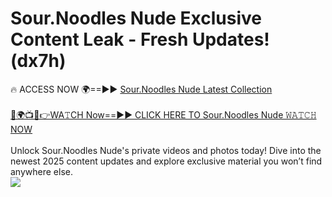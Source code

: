# Sour.Noodles Nude Exclusive Content Leak - Fresh Updates! (dx7h)

🔥 ACCESS NOW 🌍==►► <a href="https://tinyurl.com/yc657z5k" rel="nofollow">Sour.Noodles Nude Latest Collection</a>
<br><br>
[🔴🌍📺📱👉WA𝚃CH Now==►► CLICK HERE TO Sour.Noodles Nude 𝚆𝙰𝚃𝙲𝙷 NOW](https://tinyurl.com/yc657z5k)
<br><br>
Unlock Sour.Noodles Nude's private videos and photos today! Dive into the newest 2025 content updates and explore exclusive material you won’t find anywhere else.
<br>
<a href="https://tinyurl.com/yc657z5k" rel="nofollow" data-target="animated-image.originalLink"><img src="https://camo.githubusercontent.com/8a4f000d20f83aca3bf7ec5f350d767afa0574a8a352519fd8cfa583a6f93a33/68747470733a2f2f692e696d6775722e636f6d2f644a486b345a712e676966" data-canonical-src="https://i.imgur.com/dJHk4Zq.gif" style="max-width: 100%; display: inline-block;" data-target="animated-image.originalImage"></a>
<br>
